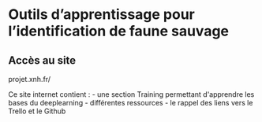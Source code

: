 # Outils d’apprentissage pour l’identification de faune sauvage

## Accès au site

projet.xnh.fr/

  Ce site internet contient :
    - une section Training permettant d'apprendre les bases du deeplearning
    - différentes ressources
    - le rappel des liens vers le Trello et le Github
  
  
